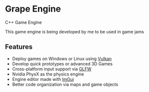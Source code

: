 # Grape Engine
C++ Game Engine

This game engine is being developed by me to be used in game jams 

## Features

  * Deploy games on Windows or Linux using [Vulkan](https://www.vulkan.org/)
  * Develop quick prototypes or advanced 3D Games
  * Cross-platform input support via [GLFW](https://www.glfw.org/)
  * Nvidia PhysX as the physics engine
  * Engine editor made with [ImGui](https://github.com/ocornut/imgui)
  * Better code organization via maps and game objects
